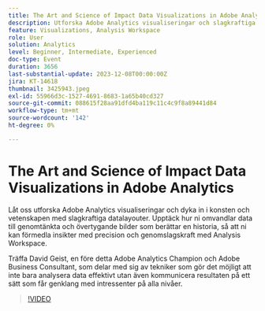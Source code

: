 ```yaml
---
title: The Art and Science of Impact Data Visualizations in Adobe Analytics
description: Utforska Adobe Analytics visualiseringar och slagkraftiga datalayouter. Upptäck hur ni omvandlar data till genomtänkta och övertygande bilder som berättar en historia, så att ni kan förmedla insikter med precision och genomslagskraft med Analysis Workspace.
feature: Visualizations, Analysis Workspace
role: User
solution: Analytics
level: Beginner, Intermediate, Experienced
doc-type: Event
duration: 3656
last-substantial-update: 2023-12-08T00:00:00Z
jira: KT-14618
thumbnail: 3425943.jpeg
exl-id: 55966d3c-1527-4691-8683-1a65b40cd327
source-git-commit: 088615f28aa91dfd4ba119c11c4c9f8a89441d84
workflow-type: tm+mt
source-wordcount: '142'
ht-degree: 0%

---
```


# The Art and Science of Impact Data Visualizations in Adobe Analytics

Låt oss utforska Adobe Analytics visualiseringar och dyka in i konsten och vetenskapen med slagkraftiga datalayouter. Upptäck hur ni omvandlar data till genomtänkta och övertygande bilder som berättar en historia, så att ni kan förmedla insikter med precision och genomslagskraft med Analysis Workspace.

Träffa David Geist, en före detta Adobe Analytics Champion och Adobe Business Consultant, som delar med sig av tekniker som gör det möjligt att inte bara analysera data effektivt utan även kommunicera resultaten på ett sätt som får genklang med intressenter på alla nivåer.

>[!VIDEO](https://video.tv.adobe.com/v/3425943/?learn=on)
